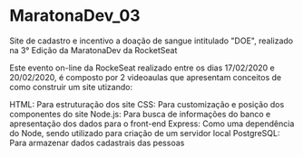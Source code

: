 # MaratonaDev_03
Site de cadastro e incentivo a doação de sangue intitulado "DOE", realizado na 3° Edição da MaratonaDev da RocketSeat

Este evento on-line da RockeSeat realizado entre os dias 17/02/2020 e 20/02/2020, é composto por 2 videoaulas que apresentam conceitos 
de como construir um site utizando:

HTML: Para estruturação dos site
CSS: Para customização e posição dos componentes do site
Node.js: Para busca de informações do banco e apresentação dos dados para o front-end
Express: Como uma dependência do Node, sendo utilizado para criação de um servidor local
PostgreSQL: Para armazenar dados cadastrais das pessoas
